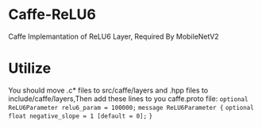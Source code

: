 # Caffe-ReLU6
Caffe Implemantation of ReLU6 Layer, Required By MobileNetV2
# Utilize
You should move .c* files to src/caffe/layers and .hpp files to include/caffe/layers,Then add these lines to you caffe.proto file:
`optional ReLU6Parameter relu6_param = 100000;`
`message ReLU6Parameter {`
  `optional float negative_slope = 1 [default = 0];`
`}`

